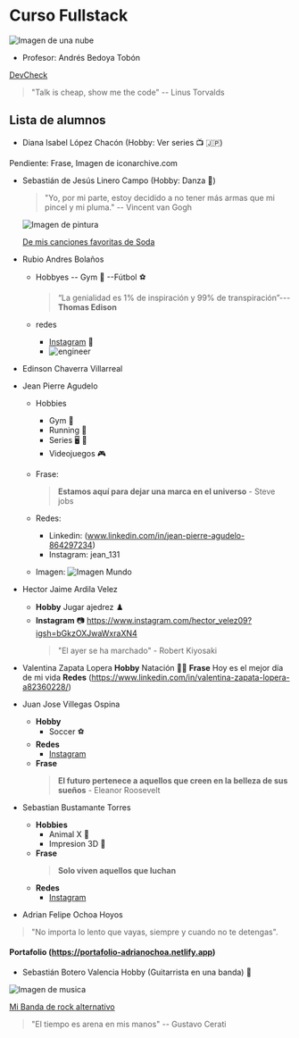 # Curso Fullstack

![Imagen de una nube](https://icons.iconarchive.com/icons/webalys/kameleon.pics/128/Database-Cloud-icon.png)

- Profesor: Andrés Bedoya Tobón

[DevCheck](https://www.instagram.com/devcheck.co/?hl=es)
> "Talk is cheap, show me the code" -- Linus Torvalds

## Lista de alumnos

- Diana Isabel López Chacón (Hobby: Ver series :tv: :jp:)

Pendiente: Frase, Imagen de iconarchive.com

- Sebastián de Jesús Linero Campo (Hobby: Danza :man_dancing:)
  > "Yo, por mi parte, estoy decidido a no tener más armas que mi pincel y mi pluma." -- Vincent van Gogh

  ![Imagen de pintura](https://icons.iconarchive.com/icons/wwalczyszyn/iwindows/128/Paint-icon.png)
  
  [De mis canciones favoritas de Soda](https://www.youtube.com/watch?v=UPVfQKUHTSc)
- Rubio Andres Bolaños
  -  Hobbyes 
      -- Gym :muscle: 
      --Fútbol :soccer:

      > “La genialidad es 1% de inspiración y 99% de transpiración”---**Thomas Edison**
  - redes
      - [Instagram](https://www.instagram.com/andresco1995/)  :camera_flash:
      - ![engineer](https://icons.iconarchive.com/icons/alecive/flatwoken/256/Apps-Audio-Card-icon.png)
    
- Edinson Chaverra Villarreal
- Jean Pierre Agudelo
    - Hobbies 
      -  Gym :muscle: 
      - Running :runner: 
      - Series :desktop_computer: :crossed_flags:
      - Videojuegos :video_game:

   - Frase: 
     > <b>Estamos aquí para dejar una marca en el universo</b>  - Steve jobs
    - Redes:
        - Linkedin:  (www.linkedin.com/in/jean-pierre-agudelo-864297234)
        - Instagram: jean_131
        
    - Imagen: 
      ![Imagen Mundo](https://icons.iconarchive.com/icons/joker-design/android/128/browser-icon.png)

- Hector Jaime Ardila Velez
    
     - **Hobby** Jugar ajedrez :chess_pawn:
    - **Instagram** :camera: https://www.instagram.com/hector_velez09?igsh=bGkzOXJwaWxraXN4
      > "El ayer se ha marchado" - Robert Kiyosaki
      

- Valentina Zapata Lopera 
   **Hobby** Natación  :swimming_woman:
   **Frase** Hoy es el mejor día de mi vida 
   **Redes** (https://www.linkedin.com/in/valentina-zapata-lopera-a82360228/)
   

- Juan Jose Villegas Ospina
  - **Hobby** 
    - Soccer :soccer:
  - **Redes**
    - [Instagram](https://www.instagram.com/juan_jose_ospina/)
  - **Frase**
    > <b>El futuro pertenece a aquellos que creen en la belleza de sus sueños</b> - Eleanor Roosevelt

- Sebastian Bustamante Torres
    - **Hobbies**
      -  Animal X :muscle: 
      - Impresion 3D :nut_and_bolt:
   - **Frase** 
     > <b> Solo viven aquellos que luchan</b>  
   - **Redes**
        - [Instagram](https://www.instagram.com/sebastian1239/)
- Adrian Felipe Ochoa Hoyos
>"No importa lo lento que vayas, siempre y cuando no te detengas".
#### **Portafolio** (https://portafolio-adrianochoa.netlify.app)

- Sebastián Botero Valencia Hobby (Guitarrista en una banda) :guitar:

![Imagen de musica](https://icons.iconarchive.com/icons/dtafalonso/yosemite-flat/128/Music-icon.png)

[Mi Banda de rock alternativo](https://www.instagram.com/nocturnar.io/) 

> "El tiempo es arena en mis manos" -- Gustavo Cerati




